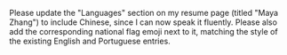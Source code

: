 Please update the "Languages" section on my resume page (titled "Maya Zhang") to include Chinese, since I can now speak it fluently. Please also add the corresponding national flag emoji next to it, matching the style of the existing English and Portuguese entries.